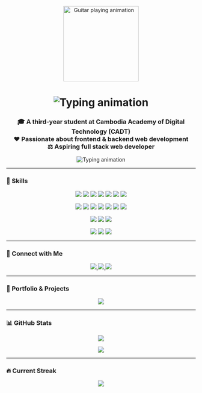 <p align="center">
  <img src="https://media.giphy.com/media/5xaOcLGvzHxDKjufnLW/giphy.gif" width="200" alt="Guitar playing animation" />
</p>

<h1 align="center">
  <img src="https://readme-typing-svg.herokuapp.com?font=Fira+Code&size=28&duration=4000&pause=500&color=00F7FF&center=true&vCenter=true&repeat=true&width=500&lines=Hi+%F0%9F%91%8B%2C+I'm+Arafat+Man" alt="Typing animation" />
</h1>

<h3 align="center">
  🎓 A third-year student at Cambodia Academy of Digital Technology (CADT)<br/>
  ❤️ Passionate about frontend & backend web development<br/>
  ⚖️ Aspiring full stack web developer
</h3>

<p align="center">
  <img src="https://readme-typing-svg.herokuapp.com?font=Fira+Code&size=22&pause=1000&color=00F7FF&width=450&lines=React+%7C+Node.js+%7C+MySQL+%7C+Tailwind+%7C+Java+%7C+TypeScript;Frontend+%26+Backend+Developer;Open+to+collaboration+and+learning" alt="Typing animation" />
</p>

---

### 🔧 Skills

<p align="center">
  <!-- Languages -->
  <img src="https://img.shields.io/badge/HTML-E34F26?style=for-the-badge&logo=html5&logoColor=white" />
  <img src="https://img.shields.io/badge/CSS-1572B6?style=for-the-badge&logo=css3&logoColor=white" />
  <img src="https://img.shields.io/badge/JavaScript-F7DF1E?style=for-the-badge&logo=javascript&logoColor=black" />
  <img src="https://img.shields.io/badge/TypeScript-3178C6?style=for-the-badge&logo=typescript&logoColor=white" />
  <img src="https://img.shields.io/badge/Java-ED8B00?style=for-the-badge&logo=java&logoColor=white" />
  <img src="https://img.shields.io/badge/C-00599C?style=for-the-badge&logo=c&logoColor=white" />
  <img src="https://img.shields.io/badge/C++-00599C?style=for-the-badge&logo=c%2B%2B&logoColor=white" />
</p>

<p align="center">
  <!-- Frameworks -->
  <img src="https://img.shields.io/badge/React-20232A?style=for-the-badge&logo=react&logoColor=61DAFB" />
  <img src="https://img.shields.io/badge/Tailwind-38B2AC?style=for-the-badge&logo=tailwind-css&logoColor=white" />
  <img src="https://img.shields.io/badge/Node.js-339933?style=for-the-badge&logo=nodedotjs&logoColor=white" />
  <img src="https://img.shields.io/badge/Next.js-000000?style=for-the-badge&logo=next.js&logoColor=white" />
  <img src="https://img.shields.io/badge/Bootstrap-7952B3?style=for-the-badge&logo=bootstrap&logoColor=white" />
  <img src="https://img.shields.io/badge/Flutter-02569B?style=for-the-badge&logo=flutter&logoColor=white" />
  <img src="https://img.shields.io/badge/Vite-646CFF?style=for-the-badge&logo=vite&logoColor=white" />
</p>

<p align="center">
  <!-- Databases -->
  <img src="https://img.shields.io/badge/MySQL-00758F?style=for-the-badge&logo=mysql&logoColor=white" />
  <img src="https://img.shields.io/badge/PostgreSQL-4169E1?style=for-the-badge&logo=postgresql&logoColor=white" />
  <img src="https://img.shields.io/badge/MongoDB-47A248?style=for-the-badge&logo=mongodb&logoColor=white" />
</p>

<p align="center">
  <!-- Tools & Platforms -->
  <img src="https://img.shields.io/badge/Git-F05032?style=for-the-badge&logo=git&logoColor=white" />
  <img src="https://img.shields.io/badge/GitHub-181717?style=for-the-badge&logo=github&logoColor=white" />
  <img src="https://img.shields.io/badge/Figma-F24E1E?style=for-the-badge&logo=figma&logoColor=white" />
</p>

---

### 👥 Connect with Me

<p align="center">
  <a href="https://www.linkedin.com/in/arafat-man?utm_source=share&utm_campaign=share_via&utm_content=profile&utm_medium=ios_app" target="_blank">
    <img src="https://img.shields.io/badge/LinkedIn-@arafatman-blue?style=for-the-badge&logo=linkedin&logoColor=white" />
  </a>
  <a href="https://www.facebook.com/share/1Ezk4qWSPk/?mibextid=wwXIfr" target="_blank">
    <img src="https://img.shields.io/badge/Facebook-@rafat-1877F2?style=for-the-badge&logo=facebook&logoColor=white" />
  </a>
  <a href="https://instagram.com/l4stdance_" target="_blank">
    <img src="https://img.shields.io/badge/Instagram-@l4stdance_-E4405F?style=for-the-badge&logo=instagram&logoColor=white" />
  </a>
</p>

---

### 💼 Portfolio & Projects

<p align="center">
  <a href="https://rafat21.vercel.app/">
    <img src="https://img.shields.io/badge/View%20My%20Portfolio-Click%20Here-0A66C2?style=for-the-badge&logo=github&logoColor=white" />
  </a>
</p>

---

### 📊 GitHub Stats

<p align="center">
  <img src="https://github-readme-stats.vercel.app/api?username=ra-fat&show_icons=true&theme=radical&count_private=true" />
</p>

<p align="center">
  <img src="https://github-readme-stats.vercel.app/api/top-langs/?username=ra-fat&layout=compact&theme=radical" />
</p>

---

### 🔥 Current Streak

<p align="center">
  <img src="https://github-readme-streak-stats.herokuapp.com/?user=ra-fat&theme=radical" />
</p>
